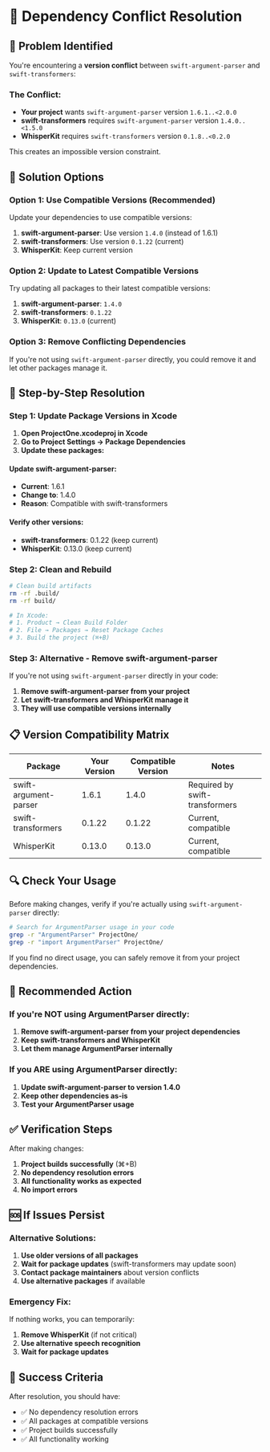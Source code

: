 # 🔧 Dependency Conflict Resolution

## 🚨 Problem Identified

You're encountering a **version conflict** between `swift-argument-parser` and `swift-transformers`:

### **The Conflict:**
- **Your project** wants `swift-argument-parser` version `1.6.1..<2.0.0`
- **swift-transformers** requires `swift-argument-parser` version `1.4.0..<1.5.0`
- **WhisperKit** requires `swift-transformers` version `0.1.8..<0.2.0`

This creates an impossible version constraint.

## 🎯 Solution Options

### **Option 1: Use Compatible Versions (Recommended)**

Update your dependencies to use compatible versions:

1. **swift-argument-parser**: Use version `1.4.0` (instead of 1.6.1)
2. **swift-transformers**: Use version `0.1.22` (current)
3. **WhisperKit**: Keep current version

### **Option 2: Update to Latest Compatible Versions**

Try updating all packages to their latest compatible versions:

1. **swift-argument-parser**: `1.4.0`
2. **swift-transformers**: `0.1.22`
3. **WhisperKit**: `0.13.0` (current)

### **Option 3: Remove Conflicting Dependencies**

If you're not using `swift-argument-parser` directly, you could remove it and let other packages manage it.

## 🚀 Step-by-Step Resolution

### **Step 1: Update Package Versions in Xcode**

1. **Open ProjectOne.xcodeproj in Xcode**
2. **Go to Project Settings → Package Dependencies**
3. **Update these packages:**

#### **Update swift-argument-parser:**
- **Current**: 1.6.1
- **Change to**: 1.4.0
- **Reason**: Compatible with swift-transformers

#### **Verify other versions:**
- **swift-transformers**: 0.1.22 (keep current)
- **WhisperKit**: 0.13.0 (keep current)

### **Step 2: Clean and Rebuild**

```bash
# Clean build artifacts
rm -rf .build/
rm -rf build/

# In Xcode:
# 1. Product → Clean Build Folder
# 2. File → Packages → Reset Package Caches
# 3. Build the project (⌘+B)
```

### **Step 3: Alternative - Remove swift-argument-parser**

If you're not using `swift-argument-parser` directly in your code:

1. **Remove swift-argument-parser from your project**
2. **Let swift-transformers and WhisperKit manage it**
3. **They will use compatible versions internally**

## 📋 Version Compatibility Matrix

| Package | Your Version | Compatible Version | Notes |
|---------|-------------|-------------------|-------|
| swift-argument-parser | 1.6.1 | 1.4.0 | Required by swift-transformers |
| swift-transformers | 0.1.22 | 0.1.22 | Current, compatible |
| WhisperKit | 0.13.0 | 0.13.0 | Current, compatible |

## 🔍 Check Your Usage

Before making changes, verify if you're actually using `swift-argument-parser` directly:

```bash
# Search for ArgumentParser usage in your code
grep -r "ArgumentParser" ProjectOne/
grep -r "import ArgumentParser" ProjectOne/
```

If you find no direct usage, you can safely remove it from your project dependencies.

## 🎯 Recommended Action

### **If you're NOT using ArgumentParser directly:**

1. **Remove swift-argument-parser from your project dependencies**
2. **Keep swift-transformers and WhisperKit**
3. **Let them manage ArgumentParser internally**

### **If you ARE using ArgumentParser directly:**

1. **Update swift-argument-parser to version 1.4.0**
2. **Keep other dependencies as-is**
3. **Test your ArgumentParser usage**

## ✅ Verification Steps

After making changes:

1. **Project builds successfully** (⌘+B)
2. **No dependency resolution errors**
3. **All functionality works as expected**
4. **No import errors**

## 🆘 If Issues Persist

### **Alternative Solutions:**

1. **Use older versions of all packages**
2. **Wait for package updates** (swift-transformers may update soon)
3. **Contact package maintainers** about version conflicts
4. **Use alternative packages** if available

### **Emergency Fix:**
If nothing works, you can temporarily:
1. **Remove WhisperKit** (if not critical)
2. **Use alternative speech recognition**
3. **Wait for package updates**

## 🎊 Success Criteria

After resolution, you should have:
- ✅ No dependency resolution errors
- ✅ All packages at compatible versions
- ✅ Project builds successfully
- ✅ All functionality working
